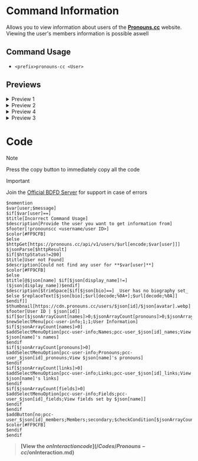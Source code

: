 # Command Information
Allows you to view information about users of the **[Pronouns.cc](https://pronouns.cc/)** website. Viewing the user's members information is possible aswell

## Command Usage
+ `<prefix>pronouns-cc <User>`

## Previews
<details><summary>Preview 1</summary>

  ![Screenshot_20231027-012422~2](https://github.com/Kemi-Rawr/BDFD-Articles/assets/111205130/666f5969-6dc2-4ce8-b229-16249ad313e5)
</details>
<details><summary>Preview 2</summary>

  ![Screenshot_20231027-042555~2](https://github.com/Kemi-Rawr/BDFD-Articles/assets/111205130/1a6a79c6-27b1-462f-8720-a31fbc67b5c8)

</details>
<details><summary>Preview 4</summary>

  ![Screenshot_20231027-042655~2](https://github.com/Kemi-Rawr/BDFD-Articles/assets/111205130/3620cebf-dde2-42e4-b65e-e390ad230fdf)

</details>
<details><summary>Preview 3</summary>

  ![Screenshot_20231027-042902~2](https://github.com/Kemi-Rawr/BDFD-Articles/assets/111205130/932f1c9d-3d4b-4d24-a638-0abf9a8c50b7)


</details>

# Code
> [!NOTE]
> Press the copy button to immediately copy all the code

> [!IMPORTANT]
> Join the [Official BDFD Server](https://discord.gg/botdesigner) for support in case of errors
```
$nomention
$var[user;$message]
$if[$var[user]==]
$title[Incorrect Command Usage]
$description[Provide the user you want to get information from]
$footer[!pronounscc <username/user ID>]
$color[#FF9CFB]
$else
$httpGet[https://pronouns.cc/api/v1/users/$url[encode;$var[user]]]
$jsonParse[$httpResult]
$if[$httpStatus!=200]
$title[User not Found]
$description[Could not find any user for **$var[user]**]
$color[#FF9CFB]
$else
$title[@$json[name] $if[$json[display_name]!=]($json[display_name])$endif]
$description[$trimSpace[$if[$json[bio]==] _User has no biography set_ $else $replaceText[$json[bio];$url[decode;%0A+];$url[decode;%0A]] $endif]]
$thumbnail[https://cdn.pronouns.cc/users/$json[id]/$json[avatar].webp]
$footer[User ID | $json[id]]
$if[$or[$jsonArrayCount[names]>0;$jsonArrayCount[pronouns]>0;$jsonArrayCount[links]>0;$jsonArrayCount[fields]>0]==true]
$newSelectMenu[pcc-user-info;1;1;User Information]
$if[$jsonArrayCount[names]>0]
$addSelectMenuOption[pcc-user-info;Names;pcc-user_$json[id]_names;View $json[name]'s names]
$endif
$if[$jsonArrayCount[pronouns]>0]
$addSelectMenuOption[pcc-user-info;Pronouns;pcc-user_$json[id]_pronouns;View $json[name]'s pronouns]
$endif
$if[$jsonArrayCount[links]>0]
$addSelectMenuOption[pcc-user-info;Links;pcc-user_$json[id]_links;View $json[name]'s links]
$endif
$if[$jsonArrayCount[fields]>0]
$addSelectMenuOption[pcc-user-info;Fields;pcc-user_$json[id]_fields;View fields set by $json[name]]
$endif
$endif
$addButton[no;pcc-user_$json[id]_members;Members;secondary;$checkCondition[$jsonArrayCount[members]==0]]
$color[#FF9CFB]
$endif
$endif
```
> **[View the $onInteraction code](/Codes/Pronouns-cc/$onInteraction.md)**
